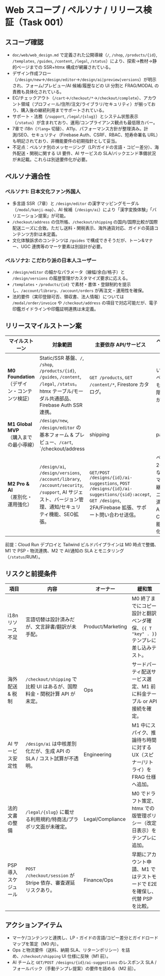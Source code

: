 # Web スコープ / ペルソナ / リリース検証（Task 001）

## スコープ確認
- `doc/web/web_design.md` で定義された公開導線（`/`, `/shop`, `/products/{id}`, `/templates`, `/guides`, `/content`, `/legal`, `/status`）により、探索→教材→静的ページまでの SSR+htmx 構成が網羅されている。
- デザイン作成フロー（`/design/new`→`/design/editor`→`/design/ai|preview|versions`）が明示され、フォーム/プレビュー/AI 候補/履歴などの UI 分割と FRAG/MODAL の責務も具体化されている。
- EC/チェックアウト（`/cart`→`/checkout/*`→`/checkout/complete`）、アカウント領域（プロフィール/住所/注文/ライブラリ/セキュリティ）が揃っており、購入後の継続利用までサポートされている。
- サポート・法務（`/support`, `/legal/{slug}`）とシステム状態表示（`/status`）が含まれており、運用/コンプライアンス観点も最低限カバー。
- 7章で i18n（`?lang=` 切替）、A11y、パフォーマンス方針が整理済み。計測/SEO、セキュリティ（Firebase Auth、CSRF、RBAC、短寿命署名 URL）も明記されており、非機能要件の初期指針として妥当。
- 不足点：ペルソナ別のメッセージング（LP/ガイドの言語・コピー差分）、海外配送・関税に関する UI 要件、AI サービスの SLA/バックエンド準備状況が未記載。これらは別途要件化が必要。

## ペルソナ適合性
### ペルソナ1: 日本文化ファン外国人
- 多言語 SSR（7章）と `/design/editor` の漢字マッピングモーダル（`/modal/kanji-map`）、AI 候補（`/design/ai`）により「漢字変換体験」「バリエーション提案」が可能。
- `/checkout/address` の住所帳、`/checkout/shipping` の国内/国際比較が国際配送ニーズに合致。ただし送料・関税表示、海外通貨対応、ガイドの英語コンテンツ方針は未定義。
- 文化体験訴求のコンテンツは `/guides` で構成できそうだが、トーン&マナー、UGC 連携等のマーケ要素は別設計が必要。

### ペルソナ2: こだわり派の日本人ユーザー
- `/design/editor` の細かなパラメータ（線幅/余白/格子）と `/design/versions` の履歴管理がカスタマイズ要求に応える。
- `/templates`・`/products/{id}` で素材・書体・登録制約を提示し、`/account/library`、`/account/orders` が再注文・運用性を確保。
- 法的要件（実印登録可否、領収書、法人情報）については `/modal/order/invoice` や `/checkout/address` の項目で対応可能だが、電子印鑑ガイドラインや印鑑証明連携は未定義。

## リリースマイルストーン案
| マイルストーン | 対象範囲 | 主要依存 API/サービス | ペルソナ対応 |
| --- | --- | --- | --- |
| **M0 Foundation**<br>（デザイン・コンテンツ検証） | Static/SSR 基盤、`/`, `/shop`, `/products/{id}`, `/guides`, `/content`, `/legal`, `/status`。htmx テーブル/モーダル共通部品、Firebase Auth SSR 連携。 | `GET /products`, `GET /content/*`, Firestore カタログ。 | いずれのペルソナも探索段階の検証が可能。 |
| **M1 Global MVP**<br>（購入までの最小導線） | `/design/new`, `/design/editor` の基本フォーム & プレビュー、`/cart`, `/checkout/address|shipping|payment|review|complete`, `/account`（プロフィール・住所・注文一覧）。 | `POST /designs`, `POST /designs/{id}:registrability-check`, `GET/POST /cart*`, `POST /checkout/session`, `POST /orders`, PSP/配送見積。 | ペルソナ1の体験（漢字変換、海外配送、英語 UI）、ペルソナ2の基本購入をカバー。 |
| **M2 Pro & AI**<br>（差別化・運用強化） | `/design/ai`, `/design/versions`, `/account/library`, `/account/security`, `/support`, AI サジェスト、バージョン管理、通知/セキュリティ機能、SEO拡張。 | `GET/POST /designs/{id}/ai-suggestions`, `POST /designs/{id}/ai-suggestions/{sid}:accept`, `GET /designs`, 2FA/Firebase 拡張、サポート問い合わせ送信。 | ペルソナ2の高度なカスタマイズ、継続利用ニーズを満たし、AI・CRM 機能で差別化。 |

前提：Cloud Run デプロイと Tailwind ビルドパイプラインは M0 時点で整備、M1 で PSP・物流連携、M2 で AI/通知の SLA とモニタリング（`/status`/RUM）。

## リスクと前提条件
| 項目 | 内容 | オーナー | 緩和策 |
| --- | --- | --- | --- |
| i18n リソース不足 | 言語切替は設計済みだが、文言辞書/翻訳が未手配。 | Product/Marketing | M0 終了までにコピー設計と翻訳ベンダ確保、`{{ T "key" . }}` テンプレに差し込みテスト。 |
| 海外配送 & 税制 | `/checkout/shipping` で比較 UI はあるが、国際料金・関税計算 API が未定。 | Ops | サードパーティ配送サービス選定、M1 前に料金テーブル or API 接続を確定。 |
| AI サービス安定性 | `/design/ai` は中核差別化だが、生成 API の SLA / コスト試算が不透明。 | Engineering | M1 中にスパイク、推論待ち時間に対する UX（スピナー/リトライ）を FRAG 仕様へ追加。 |
| 法的文書の整備 | `/legal/{slug}` に載せる利用規約/特商法/プラポリ文面が未確定。 | Legal/Compliance | M0 でドラフト策定、htmx での版管理ポリシー（改定日表示）をテンプレに追加。 |
| PSP 導入スケジュール | `POST /checkout/session` が Stripe 依存、審査遅延リスクあり。 | Finance/Ops | 早期にアカウント申請、M1 ではテストモードで E2E を確保し、代替 PSP を比較。 |

## アクションアイテム
- マーケ/コンテンツと連携し、LP・ガイドの言語/コピー差分とガイドロードマップを策定（M0 内）。
- Ops と物流要件（送料、納期 SLA、リターンポリシー）を詰め、`/checkout/shipping` UI 仕様に反映（M1 前）。
- AI チームと `GET/POST /designs/{id}/ai-suggestions` のレスポンス SLA / フォールバック（手動テンプレ提案）の要件を詰める（M2 前）。
